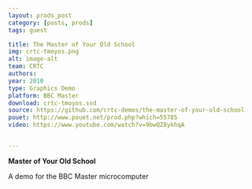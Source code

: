 ```yaml
---
layout: prods_post
category: [posts, prods]
tags: guest

title: The Master of Your Old School
img: crtc-tmoyos.png
alt: image-alt
team: CRTC
authors: 
year: 2010
type: Graphics Demo
platform: BBC Master
download: crtc-tmoyos.ssd
source: https://github.com/crtc-demos/the-master-of-your-old-school
pouet: http://www.pouet.net/prod.php?which=55785
video: https://www.youtube.com/watch?v=9bwQZ8ykhqA


---
```


**Master of Your Old School**

A demo for the BBC Master microcomputer


